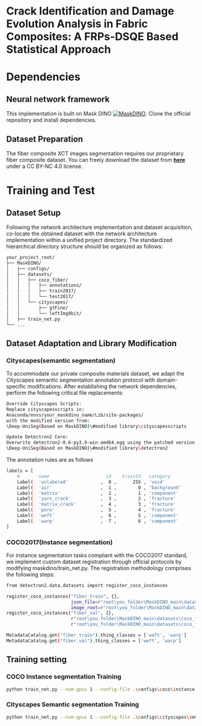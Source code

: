 # Crack Identification and Damage Evolution Analysis in Fabric Composites: A FRPs-DSQE Based Statistical Approach

# Dependencies
## Neural network framework
This implementation is built on Mask DINO [![MaskDINO](https://img.shields.io/badge/Built_with-MaskDINO-FF6F00?logo=github)](https://github.com/IDEA-Research/MaskDINO). Clone the official repository and install dependencies.

## Dataset Preparation
The fiber composite XCT images segmentation requires our proprietary fiber composite dataset. You can freely download the dataset from **[here](https://figshare.com/projects/Crack_Identification_and_Damage_Evolution_Analysis_in_Fabric_Composites_A_FRPs-DSQE_Based_Statistical_Approach/245780)** under a CC BY-NC 4.0 license.

# Training and Test
## Dataset Setup
Following the network architecture implementation and dataset acquisition, co-locate the obtained dataset with the network architecture implementation within a unified project directory. The standardized hierarchical directory structure should be organized as follows:

```bash
your_project_root/
├── MaskDINO/
│   ├── configs/
│   ├── datasets/
│   │   ├── coco_fiber/
│   │   │   ├── annotations/
│   │   │   ├── train2017/
│   │   │   └── test2017/
│   │   └── cityscapes/
│   │       ├── gtFine/
│   │       └── leftImg8bit/
│   ├── train_net.py
└── ... 
```
## Dataset Adaptation and Library Modification
### Cityscapes(semantic segmentation)
To accommodate our private composite materials dataset, we adapt the Cityscapes semantic segmentation annotation protocol with domain-specific modifications. After establishing the network dependencies, perform the following critical file replacements:

```bash
Override Cityscapes Scripts:
Replace cityscapesscripts in:
Anaconda/envs/your_maskdino_name/Lib/site-packages/
with the modified version from:
\Deep-UniSeg(Based on MaskDINO)\#modified library\cityscapesscripts

Update Detectron2 Core:
Overwrite detectron2-0.6-py3.9-win-amd64.egg using the patched version in:
\Deep-UniSeg(Based on MaskDINO)\#modified library\detectron2
```
The annotation rules are as follows
```bash
labels = [
    #       name                     id    trainId   category            catId     hasInstances   ignoreInEval   color
    Label(  'unlabeled'            ,  0 ,      255 , 'void'            , 0       , False        , True         , (  0,  0,  0) ),
    Label(  'air'                  ,  1 ,        0 , 'background'      , 1       , False        , False        , (128, 64,128) ),
    Label(  'matrix'               ,  2 ,        1 , 'component'       , 2       , False        , False        , (244, 35,232) ),
    Label(  'yarn_crack'           ,  3 ,        2 , 'fracture'        , 3       , False        , False        , ( 70, 70, 70) ),
    Label(  'matrix_crack'         ,  4 ,        3 , 'fracture'        , 3       , False        , False        , (102,102,156) ),
    Label(  'pore'                 ,  5 ,        4 , 'fracture'        , 3       , False        , False        , (190,153,153) ),
    Label(  'weft'                 ,  6 ,        5 , 'component'       , 2       , True         , False        , (153,153,153) ),
    Label(  'warp'                 ,  7 ,        6 , 'component'       , 2       , True         , False        , (210,210,210) ),
]
```

### COCO2017(Instance segmentation)
For instance segmentation tasks compliant with the COCO2017 standard, we implement custom dataset registration through official protocols by modifying maskdino/train_net.py. The registration methodology comprises the following steps:

```bash
from detectron2.data.datasets import register_coco_instances

register_coco_instances("fiber_train", {},
                        json_file=r"root\you_folder\MaskDINO_main\datasets\coco_fiber\annotations\instances_train2017.json",
                        image_root=r"root\you_folder\MaskDINO_main\datasets\coco_fiber\train2017")
register_coco_instances("fiber_val", {},
                        r"root\you_folder\MaskDINO_main\datasets\coco_fiber\annotations\instances_val2017.json",
                        r"root\you_folder\MaskDINO_main\datasets\coco_fiber\val2017")

MetadataCatalog.get("fiber_train").thing_classes = ['weft', 'warp']
MetadataCatalog.get("fiber_val").thing_classes = ['weft', 'warp']
```

## Training setting
### COCO Instance segmentation Training
```bash
python train_net.py --num-gpus 1 --config-file .\configs\coco\instance-segmentation\swin\maskdino_R50_bs16_50ep_4s_dowsample1_2048.yaml MODEL.WEIGHTS .\checkpoint\swin_large_patch4_window12_384_22k.pkl
```
### Cityscapes Semantic segmentation Training
```bash
python train_net.py --num-gpus 1 --config-file .\configs\cityscapes\semantic-segmentation\maskdino_R50_bs16_90k_steplr.yaml
```


